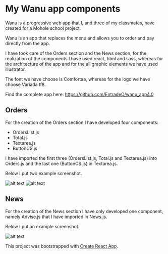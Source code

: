 # My Wanu app components
Wanu is a progressive web app that I, and three of my classmates, have created for a Mohole school project.

Wanu is an app that replaces the menu and allows you to order and pay directly from the app.

I have took care of the Orders section and the News section, for the realization of the components I have used react, html and sass, whereas for the architecture of the app and for the all graphic elements we have used illustrator.

The font we have choose is Comfortaa, whereas for the logo we have choose Variada tf8.

Find the complete app here: https://github.com/EntradeO/wanu_app4.0
## Orders

For the creation of the Orders section I have developed four components:
* OrdersList.js
* Total.js
* Textarea.js
* ButtonCS.js

I have imported the first three (OrdersList.js, Total.js and Textarea.js) into Orders.js and the last one (ButtonCS.js) in Textarea.js.

Below I put two example screenshot.

![alt text](https://github.com/DavidPareti/Orders_Wanu-app/blob/master/src/img/Orders1.png "Orders")
![alt text](https://github.com/DavidPareti/Orders_Wanu-app/blob/master/src/img/Orders2.png "Orders")
## News

For the creation of the News section I have only developed one component, namely Advise.js that I have imported in News.js.

Below I put an example screenshot.

![alt text](https://github.com/DavidPareti/Orders_Wanu-app/blob/master/src/img/News.png "News")

This project was bootstrapped with [Create React App](https://github.com/facebook/create-react-app).
